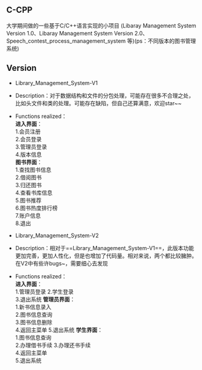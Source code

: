 ## C-CPP
大学期间做的一些基于C/C++语言实现的小项目
(Libaray Management System Version 1.0、Libaray Management System Version 2.0、Speech_contest_process_management_system 等)(ps：不同版本的图书管理系统)

## Version
- Library_Management_System-V1  
- Description：对于数据结构和文件的分包处理，可能存在很多不合理之处，比如头文件和类的处理。可能存在缺陷，但自己还算满意，欢迎star~~  
- Functions realized：   
  **进入界面**：  
                    1.会员注册  
                    2.会员登录  
                    3.管理员登录  
                    4.版本信息  
  **图书界面**：  
                    1.查找图书信息  
                    2.借阅图书  
                    3.归还图书  
                    4.查看书库信息  
                    5.图书推荐  
                    6.图书热度排行榜  
                    7.账户信息  
                    8.退出  
                    

- Library_Management_System-V2  
- Description：相对于==Library_Management_System-V1==，此版本功能更加完善，更加人性化，但是也增加了代码量。相对来说，两个都比较臃肿。在V2中有些许bugs~，需要细心去发现
- Functions realized：   
  **进入界面**：  
                    1.管理员登录
                    2.学生登录  
                    3.退出系统
  **管理员界面**：  
                    1.新书信息录入  
                    2.图书信息查询  
                    3.图书信息删除  
                    4.返回主菜单
                    5.退出系统
   **学生界面**：  
                    1.图书信息查询  
                    2.办理借书手续
                    3.办理还书手续  
                    4.返回主菜单  
                    5.退出系统  
